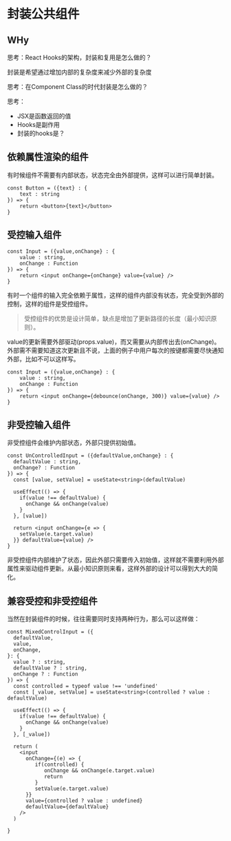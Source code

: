 # 封装公共组件



## WHy



思考：React Hooks的架构，封装和复用是怎么做的？

  封装是希望通过增加内部的复杂度来减少外部的复杂度

思考：在Component Class的时代封装是怎么做的？

思考：

- JSX是函数返回的值
- Hooks是副作用
- 封装的hooks是？ 

## 依赖属性渲染的组件



有时候组件不需要有内部状态，状态完全由外部提供，这样可以进行简单封装。

```tsx
const Button = ({text} : {
    text : string
}) => {
	return <button>{text}</button>    
}
```



## 受控输入组件



```tsx
const Input = ({value,onChange} : {
    value : string,
    onChange : Function
}) => {
    return <input onChange={onChange} value={value} />
}
```

有时一个组件的输入完全依赖于属性，这样的组件内部没有状态，完全受到外部的控制，这样的组件是受控组件。 
> 受控组件的优势是设计简单，缺点是增加了更新路径的长度（最小知识原则）。 

value的更新需要外部驱动(props.value)，而又需要从内部传出去(onChange)。外部需不需要知道这次更新且不说，上面的例子中用户每次的按键都需要尽快通知外部，比如不可以这样写。

```tsx
const Input = ({value,onChange} : {
    value : string,
    onChange : Function
}) => {
    return <input onChange={debounce(onChange, 300)} value={value} />
}
```



## 非受控输入组件



非受控组件会维护内部状态，外部只提供初始值。

```tsx
const UnControlledInput = ({defaultValue,onChange} : {
  defaultValue : string,
  onChange? : Function
}) => {
  const [value, setValue] = useState<string>(defaultValue)
  
  useEffect(() => {
    if(value !== defaultValue) {
      onChange && onChange(value)          
    }
  }, [value])
  
  return <input onChange={e => {
    setValue(e.target.value)        
  }} defaultValue={value} />
}

```

非受控组件内部维护了状态，因此外部只需要传入初始值，这样就不需要利用外部属性来驱动组件更新。从最小知识原则来看，这样外部的设计可以得到大大的简化。 

## 兼容受控和非受控组件

当然在封装组件的时候，往往需要同时支持两种行为，那么可以这样做：

```tsx
const MixedControlInput = ({
  defaultValue,
  value,
  onChange,
}: {
  value ? : string,
  defaultValue ? : string,
  onChange ? : Function
}) => {
  const controlled = typeof value !== 'undefined'
  const [_value, setValue] = useState<string>(controlled ? value : defaultValue)    
  
  useEffect(() => {
    if(value !== defaultValue) {
      onChange && onChange(value)          
    }
  }, [_value])
  
  return (
    <input
      onChange={(e) => {
         if(controlled) {
            onChange && onChange(e.target.value)
            return
         }
         setValue(e.target.value)
      }}
      value={controlled ? value : undefined}
      defaultValue={defaultValue}
    />
  )
  
}

```





